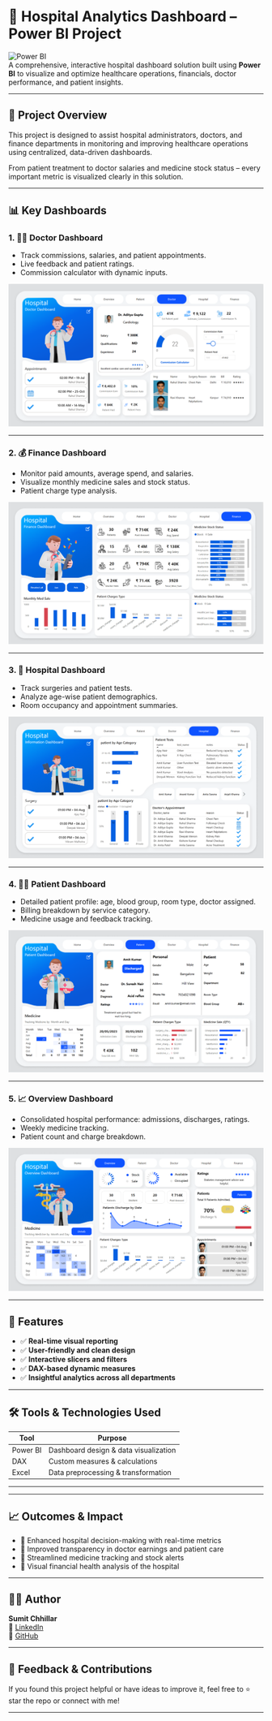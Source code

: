 # 🏥 Hospital Analytics Dashboard – Power BI Project

![Power BI](https://img.shields.io/badge/Tool-Power%20BI-yellow?logo=powerbi)  
A comprehensive, interactive hospital dashboard solution built using **Power BI** to visualize and optimize healthcare operations, financials, doctor performance, and patient insights.

---

## 📌 Project Overview

This project is designed to assist hospital administrators, doctors, and finance departments in monitoring and improving healthcare operations using centralized, data-driven dashboards.

From patient treatment to doctor salaries and medicine stock status – every important metric is visualized clearly in this solution.

---

## 📊 Key Dashboards

### 1. 👨‍⚕️ Doctor Dashboard
- Track commissions, salaries, and patient appointments.
- Live feedback and patient ratings.
- Commission calculator with dynamic inputs.

![Doctor Dashboard](Doctor.png)

---

### 2. 💰 Finance Dashboard
- Monitor paid amounts, average spend, and salaries.
- Visualize monthly medicine sales and stock status.
- Patient charge type analysis.

![Finance Dashboard](finance.png)

---

### 3. 🏥 Hospital Dashboard
- Track surgeries and patient tests.
- Analyze age-wise patient demographics.
- Room occupancy and appointment summaries.

![Hospital Dashboard](hospital.png)

---

### 4. 🧑‍⚕️ Patient Dashboard
- Detailed patient profile: age, blood group, room type, doctor assigned.
- Billing breakdown by service category.
- Medicine usage and feedback tracking.

![Patient Dashboard](patient.png)

---

### 5. 📈 Overview Dashboard
- Consolidated hospital performance: admissions, discharges, ratings.
- Weekly medicine tracking.
- Patient count and charge breakdown.

![Overview Dashboard](overview.png)

---

## 🎯 Features

- ✅ **Real-time visual reporting**
- ✅ **User-friendly and clean design**
- ✅ **Interactive slicers and filters**
- ✅ **DAX-based dynamic measures**
- ✅ **Insightful analytics across all departments**

---

## 🛠 Tools & Technologies Used

| Tool        | Purpose                             |
|-------------|-------------------------------------|
| Power BI    | Dashboard design & data visualization |
| DAX         | Custom measures & calculations      |
| Excel       | Data preprocessing & transformation |

---

---

## 📈 Outcomes & Impact

- 🔹 Enhanced hospital decision-making with real-time metrics  
- 🔹 Improved transparency in doctor earnings and patient care  
- 🔹 Streamlined medicine tracking and stock alerts  
- 🔹 Visual financial health analysis of the hospital

---

## 🙋‍♂️ Author

**Sumit Chhillar**  
🔗 [LinkedIn](https://www.linkedin.com/in/sumit-chhillar-020a36323/)  
🐙 [GitHub](https://github.com/Sumit170694)

---

## 📢 Feedback & Contributions

If you found this project helpful or have ideas to improve it, feel free to ⭐ star the repo or connect with me!

---



